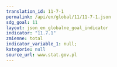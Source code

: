 ```yaml
---
translation_id: 11-7-1
permalink: /api/en/global/11/11-7-1.json
sdg_goal: 11
layout: json_en_globalne_goal_indicator
indicator: "11.7.1"
zmienne: total
indicator_variable_1: null;
kategorie: null
source_url: www.stat.gov.pl
---
```

